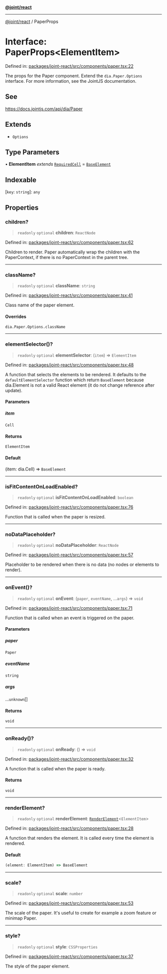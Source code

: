 [**@joint/react**](../README.md)

***

[@joint/react](../README.md) / PaperProps

# Interface: PaperProps\<ElementItem\>

Defined in: [packages/joint-react/src/components/paper.tsx:22](https://github.com/samuelgja/joint/blob/main/packages/joint-react/src/components/paper.tsx#L22)

The props for the Paper component. Extend the `dia.Paper.Options` interface.
For more information, see the JointJS documentation.

## See

https://docs.jointjs.com/api/dia/Paper

## Extends

- `Options`

## Type Parameters

• **ElementItem** *extends* [`RequiredCell`](RequiredCell.md) = [`BaseElement`](BaseElement.md)

## Indexable

\[`key`: `string`\]: `any`

## Properties

### children?

> `readonly` `optional` **children**: `ReactNode`

Defined in: [packages/joint-react/src/components/paper.tsx:62](https://github.com/samuelgja/joint/blob/main/packages/joint-react/src/components/paper.tsx#L62)

Children to render. Paper automatically wrap the children with the PaperContext, if there is no PaperContext in the parent tree.

***

### className?

> `readonly` `optional` **className**: `string`

Defined in: [packages/joint-react/src/components/paper.tsx:41](https://github.com/samuelgja/joint/blob/main/packages/joint-react/src/components/paper.tsx#L41)

Class name of the paper element.

#### Overrides

`dia.Paper.Options.className`

***

### elementSelector()?

> `readonly` `optional` **elementSelector**: (`item`) => `ElementItem`

Defined in: [packages/joint-react/src/components/paper.tsx:48](https://github.com/samuelgja/joint/blob/main/packages/joint-react/src/components/paper.tsx#L48)

A function that selects the elements to be rendered.
It defaults to the `defaultElementSelector` function which return `BaseElement` because dia.Element is not a valid React element (it do not change reference after update).

#### Parameters

##### item

`Cell`

#### Returns

`ElementItem`

#### Default

(item: dia.Cell) => `BaseElement`

***

### isFitContentOnLoadEnabled?

> `readonly` `optional` **isFitContentOnLoadEnabled**: `boolean`

Defined in: [packages/joint-react/src/components/paper.tsx:76](https://github.com/samuelgja/joint/blob/main/packages/joint-react/src/components/paper.tsx#L76)

Function that is called when the paper is resized.

***

### noDataPlaceholder?

> `readonly` `optional` **noDataPlaceholder**: `ReactNode`

Defined in: [packages/joint-react/src/components/paper.tsx:57](https://github.com/samuelgja/joint/blob/main/packages/joint-react/src/components/paper.tsx#L57)

Placeholder to be rendered when there is no data (no nodes or elements to render).

***

### onEvent()?

> `readonly` `optional` **onEvent**: (`paper`, `eventName`, ...`args`) => `void`

Defined in: [packages/joint-react/src/components/paper.tsx:71](https://github.com/samuelgja/joint/blob/main/packages/joint-react/src/components/paper.tsx#L71)

Function that is called when an event is triggered on the paper.

#### Parameters

##### paper

`Paper`

##### eventName

`string`

##### args

...`unknown`[]

#### Returns

`void`

***

### onReady()?

> `readonly` `optional` **onReady**: () => `void`

Defined in: [packages/joint-react/src/components/paper.tsx:32](https://github.com/samuelgja/joint/blob/main/packages/joint-react/src/components/paper.tsx#L32)

A function that is called when the paper is ready.

#### Returns

`void`

***

### renderElement?

> `readonly` `optional` **renderElement**: [`RenderElement`](../type-aliases/RenderElement.md)\<`ElementItem`\>

Defined in: [packages/joint-react/src/components/paper.tsx:28](https://github.com/samuelgja/joint/blob/main/packages/joint-react/src/components/paper.tsx#L28)

A function that renders the element. It is called every time the element is rendered.

#### Default

```ts
(element: ElementItem) => BaseElement
```

***

### scale?

> `readonly` `optional` **scale**: `number`

Defined in: [packages/joint-react/src/components/paper.tsx:53](https://github.com/samuelgja/joint/blob/main/packages/joint-react/src/components/paper.tsx#L53)

The scale of the paper. It's useful to create for example a zoom feature or minimap Paper.

***

### style?

> `readonly` `optional` **style**: `CSSProperties`

Defined in: [packages/joint-react/src/components/paper.tsx:37](https://github.com/samuelgja/joint/blob/main/packages/joint-react/src/components/paper.tsx#L37)

The style of the paper element.
